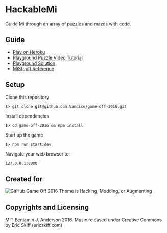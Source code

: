 # HackableMi
Guide Mi through an array of puzzles and mazes with code.

## Guide
- [Play on Heroku](https://hackablemi.herokuapp.com/)
- [Playground Puzzle Video Tutorial](https://www.youtube.com/watch?v=zomOZFXda2g)
- [Playground Solution](https://github.com/Vandise/game-off-2016/blob/hackablemi/guide/playground_solution.txt)
- [MiS(ript) Reference](https://github.com/Vandise/game-off-2016/blob/hackablemi/guide/mis_reference.md)

## Setup
Clone this repository

```
$> git clone git@github.com:Vandise/game-off-2016.git
```

Install dependencies

```
$> cd game-off-2016 && npm install
```

Start up the game

```
$> npm run start:dev
```

Navigate your web browser to:

```
127.0.0.1:8000
```

## Created for
![GitHub Game Off 2016 Theme is Hacking, Modding, or Augmenting](https://cloud.githubusercontent.com/assets/121322/19498019/d8827370-9543-11e6-82d8-6da822b6147b.png)

## Copyrights and Licensing
MIT
Benjamin J. Anderson 2016.
Music released under Creative Commons by Eric Skiff (ericskiff.com)